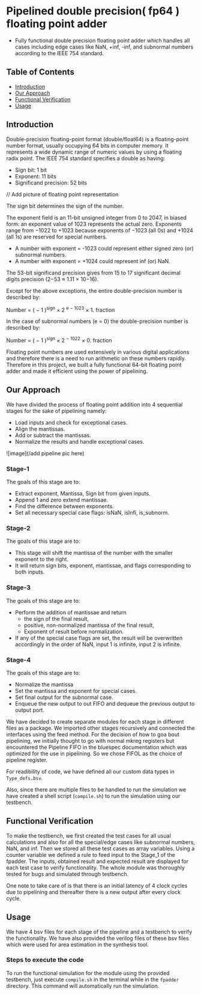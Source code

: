 # Pipelined double precision( fp64 ) floating point adder
* Fully functional double precision floating point adder which handles all cases including edge cases like NaN, +inf, -inf, and subnormal numbers according to the IEEE 754 standard.

## Table of Contents

- [Introduction](#introduction)
- [Our Approach](#our-approach)
- [Functional Verification](#functional-verification)
- [Usage](#usage)


## Introduction
Double-precision floating-point format (double/float64) is a floating-point number format, usually occupying 64 bits in computer memory. It represents a wide dynamic range of numeric values by using a floating radix point. The IEEE 754 standard specifies a double as having:

- Sign bit: 1 bit
- Exponent: 11 bits
- Significand precision: 52 bits

// Add picture of floating point representation

The sign bit determines the sign of the number.

The exponent field is an 11-bit unsigned integer from 0 to 2047, in biased form: an exponent value of 1023 represents the actual zero. Exponents range from −1022 to +1023 because exponents of −1023 (all 0s) and +1024 (all 1s) are reserved for special numbers. 

- A number with exponent = -1023 could represent either signed zero (or) subnormal numbers.
- A number with exponent = +1024 could represent inf (or) NaN.

The 53-bit significand precision gives from 15 to 17 significant decimal digits precision (2−53 ≈ 1.11 × 10−16). 

Except for the above exceptions, the entire double-precision number is described by:

Number = ( − 1 )<sup>sign</sup> × 2 <sup>e − 1023</sup> × 1. fraction

In the case of subnormal numbers (e = 0) the double-precision number is described by:

Number = ( − 1 )<sup>sign</sup> × 2 <sup>− 1022</sup> × 0. fraction

Floating point numbers are used extensively in various digital applications and therefore there is a need to run arithmetic on these numbers rapidly. Therefore in this project, we built a fully functional 64-bit floating point adder and made it efficient using the power of pipelining.

## Our Approach

We have divided the process of floating point addition into 4 sequential stages for the sake of pipelining namely:
- Load inputs and check for exceptional cases.
- Align the mantissas.
- Add or subtract the mantissas.
- Normalize the results and handle exceptional cases.

![image](/add pipeline pic here)

### Stage-1
The goals of this stage are to:
- Extract exponent, Mantissa, Sign bit from given inputs.
- Append 1 and zero extend mantissae.
- Find the difference between exponents.
- Set all necessary special case flags: isNaN, isInfi, is_subnorm.

### Stage-2
The goals of this stage are to:
- This stage will shift the mantissa of the number with the smaller exponent to the right.
- It will return sign bits, exponent, mantissae, and flags corresponding to both inputs.

### Stage-3
The goals of this stage are to:
- Perform the addition of mantissae and return
  - the sign of the final result,
  - positive, non-normalized mantissa of the final result,
  - Exponent of result before normalization.
- If any of the special case flags are set, the result will be overwritten accordingly in 
   the order of NaN, input 1 is infinite, input 2 is infinite.

### Stage-4
The goals of this stage are to:
- Normalize the mantissa
- Set the mantissa and exponent for special cases.
- Set final output for the subnormal case.
- Enqueue the new output to out FIFO and dequeue the previous output to output port.

We have decided to create separate modules for each stage in different files as a package. We imported other stages recursively and connected the interfaces using the feed method. For the decision of how to goa bout pipelining, we initially thought to go with normal mkreg registers but encountered the Pipeline FIFO in the bluespec documentation which was optimized for the use in pipelining. So we chose FIFOL as the choice of pipeline register.

For readibility of code, we have defined all our custom data types in `Type_defs.bsv`. 

Also, since there are multiple files to be handled to run the simulation we have created a shell script (`compile.sh`) to run the simulation using our testbench.

## Functional Verification

To make the testbench, we first created the test cases for all usual calculations and also for all the special/edge cases like subnormal numbers, NaN, and inf. Then we stored all these test cases as array variables. Using a counter variable we defined a rule to feed input to the Stage_1 of the fpadder. The inputs, obtained result and expected result are displayed for each test case to verify functionality. The whole module was thoroughly tested for bugs and simulated through testbench.

One note to take care of is that there is an initial latency of 4 clock cycles due to pipelining and thereafter there is a new output after every clock cycle.

## Usage
We have 4 bsv files for each stage of the pipeline and a testbench to verify the functionality. We have also provided the verilog files of these bsv files which were used for area estimation in the synthesis tool.

### Steps to execute the code

To run the functional simulation for the module using the provided testbench, just execute `compile.sh` in the terminal while in the `fpadder` directory. This command will automatically run the simulation.
